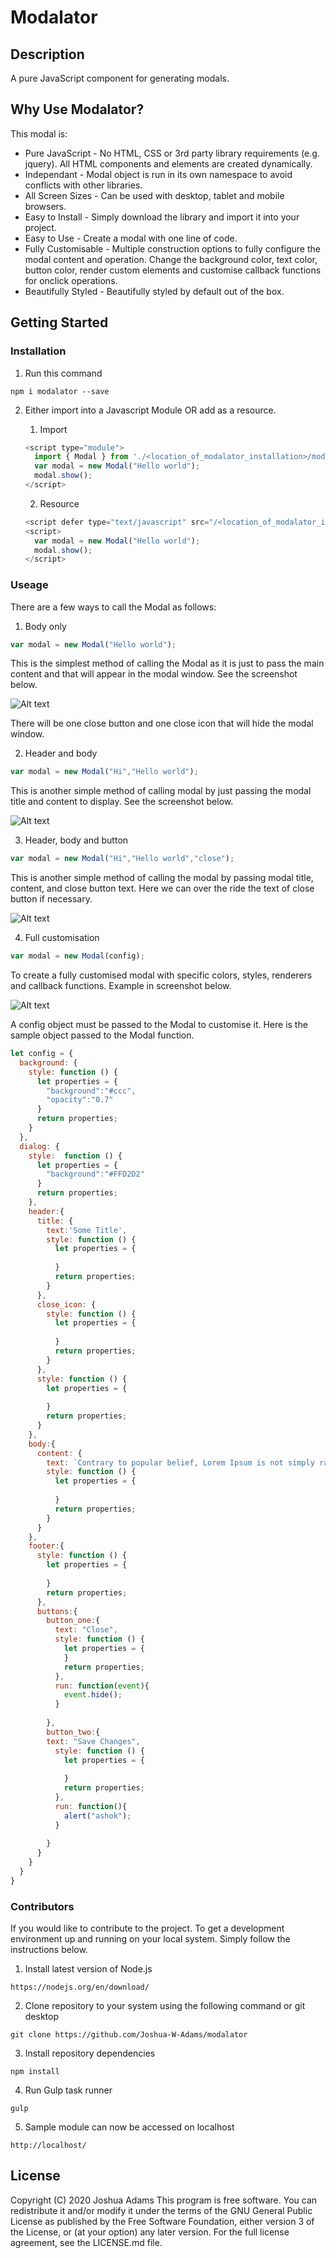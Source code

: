 # Modalator

## Description

A pure JavaScript component for generating modals.

## Why Use Modalator?

This modal is:
- Pure JavaScript - No HTML, CSS or 3rd party library requirements (e.g. jquery). All HTML components and elements are created dynamically.
- Independant - Modal object is run in its own namespace to avoid conflicts with other libraries.
- All Screen Sizes - Can be used with desktop, tablet and mobile browsers.
- Easy to Install - Simply download the library and import it into your project.
- Easy to Use - Create a modal with one line of code.
- Fully Customisable - Multiple construction options to fully configure the modal content and operation. Change the background color, text color, button color, render custom elements and customise callback functions for onclick operations.
- Beautifully Styled - Beautifully styled by default out of the box.

## Getting Started

### Installation

1. Run this command

```
npm i modalator --save
```

2. Either import into a Javascript Module OR add as a resource.

    1. Import

    ```javascript
    <script type="module">
      import { Modal } from './<location_of_modalator_installation>/modalator.js';
      var modal = new Modal("Hello world");
      modal.show();
    </script>
    ```

    2. Resource

    ```javascript
    <script defer type="text/javascript" src="/<location_of_modalator_installation>/modalator.js"></script>
    <script>
      var modal = new Modal("Hello world");
      modal.show();
    </script>
    ```

### Useage

There are a few ways to call the Modal as follows:

1.  Body only

```javascript
var modal = new Modal("Hello world");
```

This is the simplest method of calling the Modal as it is just to pass the main content and that will appear in the modal window. See the screenshot below.
 
![Alt text](/assets/img/screenshot-1.jpg?raw=true "Option 1")

There will be one close button and one close icon that will hide the modal window.

2.  Header and body

```javascript
var modal = new Modal("Hi","Hello world");
```

This is another simple method of calling modal by just passing the modal title and content to display. See the screenshot below.

![Alt text](/assets/img/screenshot-2.jpg?raw=true "Option 2")

3.  Header, body and button

```javascript
var modal = new Modal("Hi","Hello world","close");
```

This is another simple method of calling the modal by passing modal title, content, and close button text. Here we can over the ride the text of close button if necessary. 

![Alt text](/assets/img/screenshot-3.jpg?raw=true "Option 3")

4.  Full customisation

```javascript
var modal = new Modal(config);
```

To create a fully customised modal with specific colors, styles, renderers and callback functions. Example in screenshot below.

![Alt text](/assets/img/screenshot-4.jpg?raw=true "Option 4")

A config object must be passed to the Modal to customise it. Here is the sample object passed to the Modal function.

```javascript
let config = {
  background: {      
    style: function () {
      let properties = {
        "background":"#ccc",
        "opacity":"0.7"
      }
      return properties;
    }      
  },
  dialog: {
    style:  function () {
      let properties = {
        "background":"#FFD2D2"            
      }
      return properties;
    },
    header:{
      title: {
        text:'Some Title',
        style: function () {
          let properties = {
                
          }
          return properties;
        }
      },
      close_icon: {          
        style: function () {
          let properties = {
              
          }
          return properties;
        }
      },    
      style: function () {
        let properties = {
                  
        }
        return properties;
      }
    },
    body:{
      content: {
        text: `Contrary to popular belief, Lorem Ipsum is not simply random text. It has roots in a piece of classical Latin literature from 45 BC, making it over 2000 years old. Richard McClintock, a Latin professor at Hampden-Sydney College in Virginia, looked up one of the more obscure Latin words, consectetur, from a Lorem Ipsum passage, and going through the cites of the word in classical literature`,
        style: function () {
          let properties = {
            
          }
          return properties;            
        }            
      }
    },
    footer:{          
      style: function () {
        let properties = {
          
        }
        return properties;  
      },
      buttons:{
        button_one:{
          text: "Close",
          style: function () {
            let properties = {                  
            }
            return properties;
          },
          run: function(event){              
            event.hide();              
          }
          
        },
        button_two:{
        text: "Save Changes",
          style: function () {
            let properties = {
              
            }
            return properties;
          },
          run: function(){
            alert("ashok");
          }
          
        }
      }        
    }
  } 
}
```

### Contributors

If you would like to contribute to the project. To get a development environment up and running on your local system. Simply follow the instructions below.

1. Install latest version of Node.js

```
https://nodejs.org/en/download/
```

2. Clone repository to your system using the following command or git desktop

```
git clone https://github.com/Joshua-W-Adams/modalator
```

3. Install repository dependencies

```
npm install
```

4. Run Gulp task runner

```
gulp
```

5. Sample module can now be accessed on localhost

```
http://localhost/
```

## License
Copyright (C) 2020 Joshua Adams
This program is free software. You can redistribute it and/or modify it under the terms of the GNU General Public License as published by the Free Software Foundation, either version 3 of the License, or (at your option) any later version. For the full license agreement, see the LICENSE.md file.